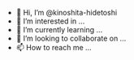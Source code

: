 - 👋 Hi, I’m @kinoshita-hidetoshi
- 👀 I’m interested in ...
- 🌱 I’m currently learning ...
- 💞️ I’m looking to collaborate on ...
- 📫 How to reach me ...

<!---
kinoshita-hidetoshi/kinoshita-hidetoshi is a ✨ special ✨ repository because its `README.md` (this file) appears on your GitHub profile.
You can click the Preview link to take a look at your changes.
--->
